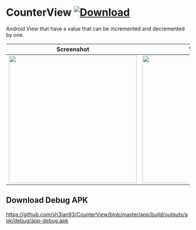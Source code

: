 # CounterView [ ![Download](https://api.bintray.com/packages/sh3lan93/Android/CounterView/images/download.svg) ](https://bintray.com/sh3lan93/Android/CounterView/_latestVersion)

Android View that have a value that can be incremented and decremented by one.

|Screenshot|Video Demo|
|---|---|
|<img src="https://github.com/sh3lan93/CounterView/blob/master/screen1.png" width="350">| <img src="https://github.com/sh3lan93/CounterView/blob/master/lib-gif.gif" width="350">|

## Download Debug APK 
https://github.com/sh3lan93/CounterView/blob/master/app/build/outputs/apk/debug/app-debug.apk

